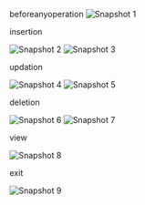 beforeanyoperation
![Snapshot 1](https://cloud.githubusercontent.com/assets/16967574/12873972/9a5d0986-cdf0-11e5-88e4-7d41925d0ec4.PNG)

insertion

![Snapshot 2](https://cloud.githubusercontent.com/assets/16967574/12873974/9a66f46e-cdf0-11e5-9ba4-8668652e5e9c.PNG)
![Snapshot 3](https://cloud.githubusercontent.com/assets/16967574/12873968/9a1fea6a-cdf0-11e5-9946-2fbb3882a9c3.PNG)

updation

![Snapshot 4](https://cloud.githubusercontent.com/assets/16967574/12873970/9a24c076-cdf0-11e5-8539-0811513e8548.PNG)
![Snapshot 5](https://cloud.githubusercontent.com/assets/16967574/12873969/9a216a52-cdf0-11e5-82fc-2ac386462c7e.PNG)

deletion

![Snapshot 6](https://cloud.githubusercontent.com/assets/16967574/12873973/9a6351d8-cdf0-11e5-9231-ad00b9d0af19.PNG)
![Snapshot 7](https://cloud.githubusercontent.com/assets/16967574/12873967/9a1fb8e2-cdf0-11e5-9bf9-c2331dbb9064.PNG)

view

![Snapshot 8](https://cloud.githubusercontent.com/assets/16967574/12873971/9a2620b0-cdf0-11e5-93eb-0e37a1bcc61e.PNG)

exit

![Snapshot 9](https://cloud.githubusercontent.com/assets/16967574/12873975/9a683c84-cdf0-11e5-9afa-242b955e1930.PNG)